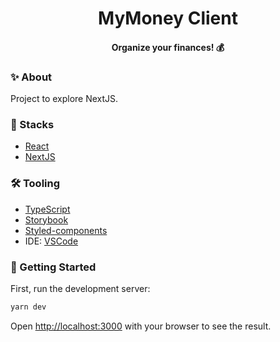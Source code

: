 <h1 align="center">MyMoney Client</h1>

<h4 align="center">Organize your finances! 💰</h4>

### ✨ About

Project to explore NextJS.

### 📌 Stacks

- [React](https://reactjs.org/)
- [NextJS](https://nextjs.org/docs)

### 🛠 Tooling
- [TypeScript](https://www.typescriptlang.org/)
- [Storybook](https://storybook.js.org/docs/react/get-started/introduction)
- [Styled-components](https://styled-components.com/)
- IDE: [VSCode](https://code.visualstudio.com/)

### 🎯 Getting Started

First, run the development server:

```bash
yarn dev
```

Open [http://localhost:3000](http://localhost:3000) with your browser to see the result.
